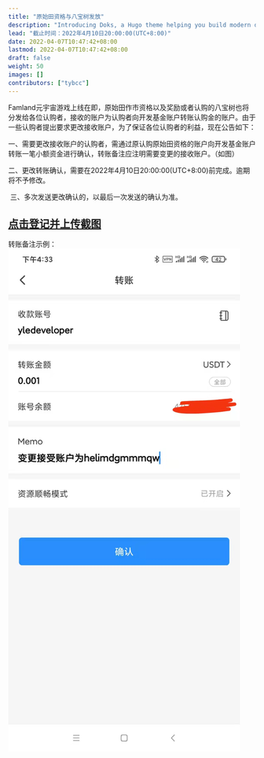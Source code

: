 ```yaml
---
title: "原始田资格与八宝树发放"
description: "Introducing Doks, a Hugo theme helping you build modern documentation websites that are secure, fast, and SEO-ready — by default."
lead: "截止时间：2022年4月10日20:00:00(UTC+8:00)"
date: 2022-04-07T10:47:42+08:00
lastmod: 2022-04-07T10:47:42+08:00
draft: false
weight: 50
images: []
contributors: ["tybcc"]
---
```



​      Famland元宇宙游戏上线在即，原始田作市资格以及奖励或者认购的八宝树也将分发给各位认购者，接收的账户为认购者向开发基金账户转账认购金的账户。由于一些认购者提出要求更改接收账户，为了保证各位认购者的利益，现在公告如下：

​     一、需要更改接收账户的认购者，需通过原认购原始田资格的账户向开发基金账户转账一笔小额资金进行确认，转账备注应注明需要变更的接收账户。（如图）

​     二、更改转账确认，需要在2022年4月10日20:00:00(UTC+8:00)前完成。逾期将不予修改。

​     三、多次发送更改确认的，以最后一次发送的确认为准。


## [点击登记并上传截图](https://u0djmd49x2.jiandaoyun.com/f/624e5957bfba5100074b7bf9)

转账备注示例：
![lz01.jpg](lz01.jpg)
